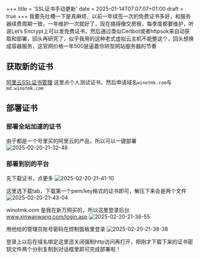 +++
title = 'SSL证书手动更新'
date = 2025-01-14T07:07:07+01:00
draft = true
+++
我要先吐槽一下是真麻烦，以前一年续签一次的免费证书多好，和服务器续费周期一致，一年维护一次就好了，现在搞得像交房租，每季度都要维护，听说Let’s Encrypt上可以发免费证书，然后通过类似Certbot或者httpsok来自动获取和部署，回头再研究了，似乎我用的这种老式虚拟云主机不能整这个，回头想换成容器服务，这官网价格一年500是逼着你转型网站服务器的节奏
## 获取新的证书
[阿里云SSL证书管理](https://yundun.console.aliyun.com/?spm=5176.12818093_47.console-base_product-drawer-left.dcas.3be916d0TsU2HG&p=cas#/certExtend/free/cn-hangzhou?currentPage=1&pageSize=10&keyword=&statusCode=)
这里点个人测试证书，然后申请域名`winotmk.com`与`md.winotmk.com`
## 部署证书
### 部署全站加速的证书
由于都是一个号里买的阿里云的产品，所以可以一键部署
![2025-02-20-21-32-48](http://pictures.winotmk.com/250220_SSL%E8%AF%81%E4%B9%A6%E6%89%8B%E5%8A%A8%E6%9B%B4%E6%96%B0/2025-02-20-21-32-48_ae56f6ac.png)

### 部署到别的平台
先下载证书，点更多
![2025-02-20-21-41-10](http://pictures.winotmk.com/250220_SSL%E8%AF%81%E4%B9%A6%E6%89%8B%E5%8A%A8%E6%9B%B4%E6%96%B0/2025-02-20-21-41-10_324634aa.png)

这里选下载tab，下载第一个pem/key格式的证书即可，解压下来会是两个文件
![2025-02-20-21-43-04](http://pictures.winotmk.com/250220_SSL%E8%AF%81%E4%B9%A6%E6%89%8B%E5%8A%A8%E6%9B%B4%E6%96%B0/2025-02-20-21-43-04_7196ba9d.png)




winotmk.com 是我在新万网买的，所以这里登录后台
www.xinwanwang.com/login.asp
![2025-02-20-21-36-55](http://pictures.winotmk.com/250220_SSL%E8%AF%81%E4%B9%A6%E6%89%8B%E5%8A%A8%E6%9B%B4%E6%96%B0/2025-02-20-21-36-55_f6ef3881.png)

用他给的管理员账号密码在控制面板里登录
![2025-02-20-21-38-38](http://pictures.winotmk.com/250220_SSL%E8%AF%81%E4%B9%A6%E6%89%8B%E5%8A%A8%E6%9B%B4%E6%96%B0/2025-02-20-21-38-38_2334f30f.png)

登录上以后在域名绑定这里选关闭强制http访问再打开，把刚才下载下来的证书密钥文件两个分别复制到对话框里即可完成部署啦！

